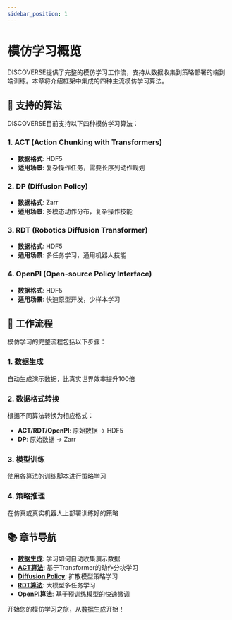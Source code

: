 ```yaml
---
sidebar_position: 1
---
```


# 模仿学习概览

DISCOVERSE提供了完整的模仿学习工作流，支持从数据收集到策略部署的端到端训练。本章将介绍框架中集成的四种主流模仿学习算法。

## 🎯 支持的算法

DISCOVERSE目前支持以下四种模仿学习算法：

### 1. **ACT** (Action Chunking with Transformers)
- **数据格式**: HDF5
- **适用场景**: 复杂操作任务，需要长序列动作规划

### 2. **DP** (Diffusion Policy) 
- **数据格式**: Zarr
- **适用场景**: 多模态动作分布，复杂操作技能

### 3. **RDT** (Robotics Diffusion Transformer)
- **数据格式**: HDF5
- **适用场景**: 多任务学习，通用机器人技能

### 4. **OpenPI** (Open-source Policy Interface)
- **数据格式**: HDF5
- **适用场景**: 快速原型开发，少样本学习

## 🔄 工作流程

模仿学习的完整流程包括以下步骤：

### 1. 数据生成
自动生成演示数据，比真实世界效率提升100倍

### 2. 数据格式转换
根据不同算法转换为相应格式：
- **ACT/RDT/OpenPI**: 原始数据 → HDF5
- **DP**: 原始数据 → Zarr

### 3. 模型训练
使用各算法的训练脚本进行策略学习

### 4. 策略推理
在仿真或真实机器人上部署训练好的策略

## 📚 章节导航

- **[数据生成](./data-generation.md)**: 学习如何自动收集演示数据
- **[ACT算法](./act.md)**: 基于Transformer的动作分块学习
- **[Diffusion Policy](./dp.md)**: 扩散模型策略学习
- **[RDT算法](./rdt.md)**: 大模型多任务学习
- **[OpenPI算法](./openpi.md)**: 基于预训练模型的快速微调

开始您的模仿学习之旅，从[数据生成](./data-generation.md)开始！ 